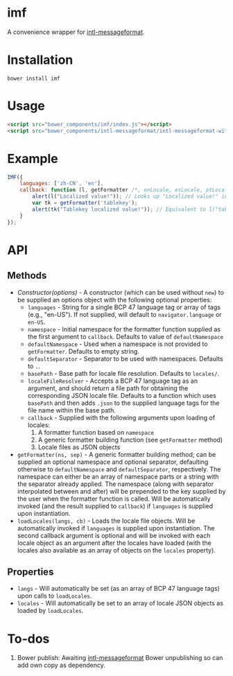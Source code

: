 # imf

A convenience wrapper for [intl-messageformat](https://github.com/yahoo/intl-messageformat).

# Installation

`bower install imf`

# Usage

```html
<script src="bower_components/imf/index.js"></script>
<script src="bower_components/intl-messageformat/intl-messageformat-with-locales.min.js"></script>
```

# Example

```js
IMF({
    languages: ['zh-CN', 'en'],
    callback: function (l, getFormatter /*, enLocale, esLocale, ptLocale, zhCNLocale*/) {
        alert(l("Localized value!")); // Looks up "Localized value!" in Chinese file (at "locales/zh-CN.json") and in English (at "locales/en.json") if not present in Chinese
        var tk = getFormatter('tablekey');
        alert(tk("Tablekey localized value!")); // Equivalent to l("tablekey.Tablekey localized value!")
    }
});
```

# API

## Methods

- *Constructor(options)* - A constructor (which can be used without `new`) to be supplied an options object with the following optional properties:
  - `languages` - String for a single BCP 47 language tag or array of tags (e.g., "en-US"). If not supplied, will default to `navigator.language` or `en-US`.
  - `namespace` - Initial namespace for the formatter function supplied as the first argument to `callback`. Defaults to value of `defaultNamespace`
  - `defaultNamespace` - Used when a namespace is not provided to `getFormatter`. Defaults to empty string.
  - `defaultSeparator` - Separator to be used with namespaces. Defaults to `.`.
  - `basePath` - Base path for locale file resolution. Defaults to `locales/`.
  - `localeFileResolver` - Accepts a BCP 47 language tag as an argument, and should return a file path for obtaining the corresponding JSON locale file. Defaults to a function which uses `basePath` and then adds `.json` to the supplied language tags for the file name within the base path.
  - `callback` - Supplied with the following arguments upon loading of locales:
    1. A formatter function based on `namespace`
    1. A generic formatter building function (see `getFormatter` method)
    1. Locale files as JSON objects
- `getFormatter(ns, sep)` - A generic formatter building method; can be supplied an optional namespace and optional separator, defaulting otherwise to `defaultNamespace` and `defaultSeparator`, respectively. The namespace can either be an array of namespace parts or a string with the separator already applied. The namespace (along with separator interpolated between and after) will be prepended to the key supplied by the user when the formatter function is called. Will be automatically invoked (and the result supplied to `callback`) if `languages` is supplied upon instantiation.
- `loadLocales(langs, cb)` - Loads the locale file objects. Will be automatically invoked if `languages` is supplied upon instantiation. The second callback argument is optional and will be invoked with each locale object as an argument after the locales have loaded (with the locales also available as an array of objects on the `locales` property).

## Properties

- `langs` - Will automatically be set (as an array of BCP 47 language tags) upon calls to `loadLocales`.
- `locales` - Will automatically be set to an array of locale JSON objects as loaded by `loadLocales`.


# To-dos

1. Bower publish: Awaiting [intl-messageformat](https://github.com/yahoo/intl-messageformat) Bower unpublishing so can add own copy as dependency.
